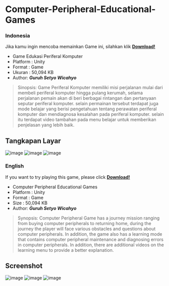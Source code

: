 # Computer-Peripheral-Educational-Games
### Indonesia
Jika kamu ingin mencoba memainkan Game ini, silahkan klik **[Download!](https://m-edukasi.kemdikbud.go.id/medukasi/?m1=lomba&produksi=2018&kd=ME18LOMUGE09)**
- Game Edukasi Periferal Komputer
- Platform : Unity
- Format : Game
- Ukuran : 50,094 KB
- Author: _**Guruh Setyo Wicahyo**_

> Sinopsis: Game Periferal Komputer memiliki misi perjalanan mulai dari membeli periferal komputer hingga pulang kerumah, selama perjalanan pemain akan di beri berbagai rintangan dan pertanyaan seputar periferal komputer. selain permainan tersebut terdapat juga mode belajar yang berisi pengetahuan tentang perawatan periferal komputer dan mendiagnosa kesalahan pada periferal komputer. selain itu terdapat video tambahan pada menu belajar untuk memberikan penjelasan yang lebih baik.

## Tangkapan Layar
![image](https://user-images.githubusercontent.com/100664002/156112638-9de35877-e8c1-43ed-b568-024680d5071e.png)
![image](https://user-images.githubusercontent.com/100664002/156112662-26303465-5b34-4305-877b-09ac32a044d3.png)
![image](https://user-images.githubusercontent.com/100664002/156112683-1f50bfcf-e8a9-4684-b87d-9ff960355673.png)


### English
If you want to try playing this game, please click **[Download!](https://m-edukasi.kemdikbud.go.id/medukasi/?m1=lomba&produksi=2018&kd=ME18LOMUGE09)**
- Computer Peripheral Educational Games
- Platform : Unity
- Format : Game
- Size : 50,094 KB
- Author: _**Guruh Setyo Wicahyo**_

> Synopsis: Computer Peripheral Game has a journey mission ranging from buying computer peripherals to returning home, during the journey the player will face various obstacles and questions about computer peripherals. In addition, the game also has a learning mode that contains computer peripheral maintenance and diagnosing errors in computer peripherals. In addition, there are additional videos on the learning menu to provide a better explanation.

## Screenshot
![image](https://user-images.githubusercontent.com/100664002/156112638-9de35877-e8c1-43ed-b568-024680d5071e.png)
![image](https://user-images.githubusercontent.com/100664002/156112662-26303465-5b34-4305-877b-09ac32a044d3.png)
![image](https://user-images.githubusercontent.com/100664002/156112683-1f50bfcf-e8a9-4684-b87d-9ff960355673.png)
